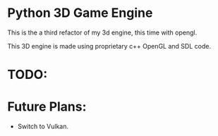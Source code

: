 # Python 3D Game Engine

This is the a third refactor of my 3d engine, this time with opengl.

This 3D engine is made using proprietary c++ OpenGL and SDL code.

# TODO:


# Future Plans:

 - Switch to Vulkan.
